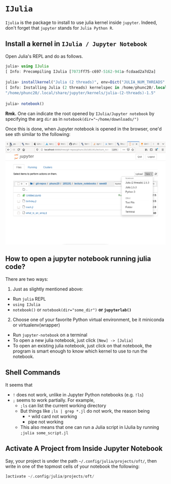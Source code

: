 # `IJulia`
`Ijulia` is the package to install to use julia kernel inside `jupyter`. Indeed, don't forget that
`jupyter` stands for `Julia Python R`.


## Install a kernel in `IJulia / Jupyter Notebook`
Open Julia's REPL and do as follows.
```julia
julia> using IJulia
[ Info: Precompiling IJulia [7073ff75-c697-5162-941a-fcdaad2a7d2a]

julia> installkernel("Julia (2 threads)", env=Dict("JULIA_NUM_THREADS" => "2"))
[ Info: Installing Julia (2 threads) kernelspec in /home/phunc20/.local/share/jupyter/kernels/julia-(2-threads)-1.5
"/home/phunc20/.local/share/jupyter/kernels/julia-(2-threads)-1.5"

julia> notebook()
```
**Rmk.** One can indicate the root opened by `IJulia/Jupyter notebook` by specifying the arg `dir` as in `notebook(dir="~/home/downloads/")`

Once this is done, when Jupyter notebook is opened in the browser, one'd see sth similar to the following:

<img src="figs/kernel.png">


## How to open a jupyter notebook running julia code?
There are two ways:
01. Just as slightly mentioned above:
  - Run `julia` REPL
  - `using IJulia`
  - `notebook()` or `notebook(dir="some_dir")` **or `jupyterlab()`**
02. Choose one of your favorite Python virtual environment, be it miniconda or virtualenv(wrapper)
  - Run `jupyter-notebook` on a terminal
  - To open a new julia notebook, just click `[New] -> [Julia]`
  - To open an existing julia notebook, just click on that notebook, the program is smart enough to know which kernel to use to run the notebook.


## Shell Commands
It seems that
- `!` does not work, unlike in Jupyter Python notebooks (e.g. `!ls`)
- `;` seems to work partially. For example,
  - `;ls` can list the current working directory
  - But things like `;ls | grep *.jl` do not work, the reason being
    - `*` wild card not working
    - pipe not working
  - This also means that one can run a Julia script in IJulia by running `;julia some_script.jl`


## Activate A Project from Inside Jupyter Notebook
Say, your project is under the path `~/.config/julia/projects/oft/`,
then write in one of the topmost cells of your notebook the following:
```julia
]activate ~/.config/julia/projects/oft/
```

